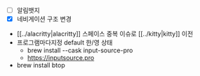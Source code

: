 - [ ] 알림뱃지
- [X] 네비게이션 구조 변경
- [[../alacritty|alacritty]] 스페이스 중복 이슈로 [[../kitty|kitty]] 이전
- 프로그램마다지정 default 한/영 상태
  - brew install --cask input-source-pro
  + https://inputsource.pro
- brew install btop
